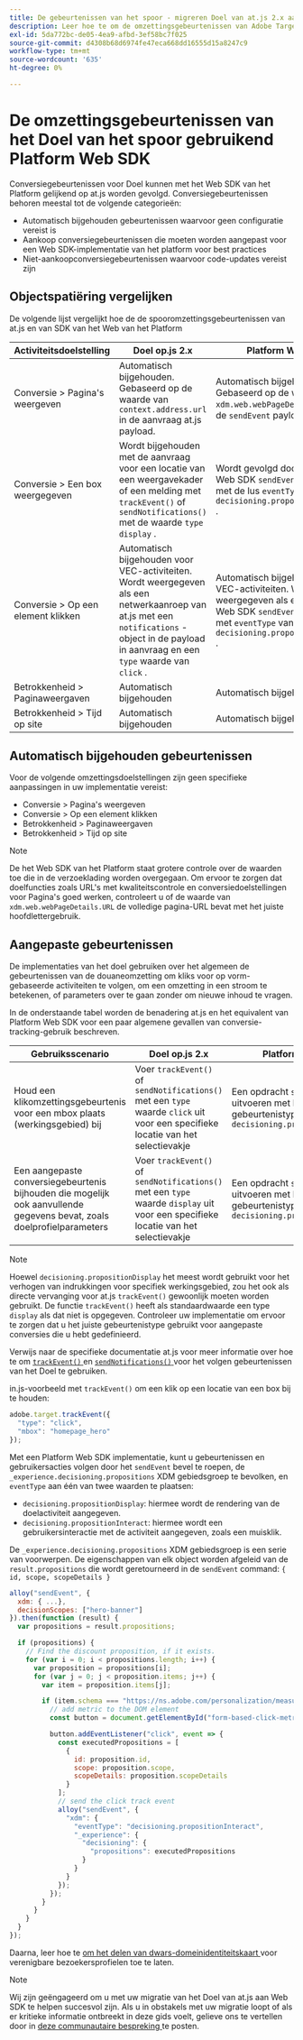 ```yaml
---
title: De gebeurtenissen van het spoor - migreren Doel van at.js 2.x aan Web SDK
description: Leer hoe te om de omzettingsgebeurtenissen van Adobe Target te volgen gebruikend het Web SDK van het Experience Platform.
exl-id: 5da772bc-de05-4ea9-afbd-3ef58bc7f025
source-git-commit: d4308b68d6974fe47eca668dd16555d15a8247c9
workflow-type: tm+mt
source-wordcount: '635'
ht-degree: 0%

---
```


# De omzettingsgebeurtenissen van het Doel van het spoor gebruikend Platform Web SDK

Conversiegebeurtenissen voor Doel kunnen met het Web SDK van het Platform gelijkend op at.js worden gevolgd. Conversiegebeurtenissen behoren meestal tot de volgende categorieën:

* Automatisch bijgehouden gebeurtenissen waarvoor geen configuratie vereist is
* Aankoop conversiegebeurtenissen die moeten worden aangepast voor een Web SDK-implementatie van het platform voor best practices
* Niet-aankoopconversiegebeurtenissen waarvoor code-updates vereist zijn

## Objectspatiëring vergelijken

De volgende lijst vergelijkt hoe de de spooromzettingsgebeurtenissen van at.js en van SDK van het Web van het Platform

| Activiteitsdoelstelling | Doel op.js 2.x | Platform Web SDK |
|---|---|---|
| Conversie > Pagina&#39;s weergeven | Automatisch bijgehouden. Gebaseerd op de waarde van `context.address.url` in de aanvraag at.js payload. | Automatisch bijgehouden. Gebaseerd op de waarde van `xdm.web.webPageDetails.URL` in de `sendEvent` payload |
| Conversie > Een box weergegeven | Wordt bijgehouden met de aanvraag voor een locatie van een weergavekader of een melding met `trackEvent()` of `sendNotifications()` met de waarde `type` `display` . | Wordt gevolgd door een Platform Web SDK `sendEvent` -aanroep met de lus `eventType` of `decisioning.propositionDisplay` . |
| Conversie > Op een element klikken | Automatisch bijgehouden voor VEC-activiteiten. Wordt weergegeven als een netwerkaanroep van at.js met een `notifications` -object in de payload in aanvraag en een `type` waarde van `click` . | Automatisch bijgehouden voor VEC-activiteiten. Wordt weergegeven als een Platform Web SDK `sendEvent` -aanroep met `eventType` van `decisioning.propositionInteract` . |
| Betrokkenheid > Paginaweergaven | Automatisch bijgehouden | Automatisch bijgehouden |
| Betrokkenheid > Tijd op site | Automatisch bijgehouden | Automatisch bijgehouden |

<!--
| Revenue > RPV, AOV, or Total Sales | Tracked based on the `orderTotal` parameter values for the specified mbox(es) | Tracked based on the `xdm.commerce.order.priceTotal` values. Its best to use the "any mbox" option in the goal setup. |
| Revenue > Orders | Tracked based on the unique `orderId` parameter values for the specified mbox(es) | Tracked based on the unique values for `xdm.commerce.order.purchaseID`. Its best to use the "any mbox" option in the goal setup. |
| Engagement > Custom Scoring | Tracked with the `mboxPageValue` parameter. Refer to the [dedicated documentation](https://experienceleague.adobe.com/docs/target/using/activities/success-metrics/capture-score.html?lang=nl-NL) for more details. | Tracked with `data.__adobe.target.mboxPageValue` in the `sendEvent` payload |
-->

## Automatisch bijgehouden gebeurtenissen

Voor de volgende omzettingsdoelstellingen zijn geen specifieke aanpassingen in uw implementatie vereist:

* Conversie > Pagina&#39;s weergeven
* Conversie > Op een element klikken
* Betrokkenheid > Paginaweergaven
* Betrokkenheid > Tijd op site

>[!NOTE]
>
>De het Web SDK van het Platform staat grotere controle over de waarden toe die in de verzoeklading worden overgegaan. Om ervoor te zorgen dat doelfuncties zoals URL&#39;s met kwaliteitscontrole en conversiedoelstellingen voor Pagina&#39;s goed werken, controleert u of de waarde van `xdm.web.webPageDetails.URL` de volledige pagina-URL bevat met het juiste hoofdlettergebruik.

<!--
## Purchase conversion events

The following conversion goals are based on the order details information passed in the Platform Web SDK `sendEvent` payload:

* Revenue > Revenue per Visit (RPV)
* Revenue > Average Order Value (AOV)
* Revenue > Total Sales
* Revenue > Orders

Target at.js implementations typically use an order confirmation mbox with the `trackEvent()` or `sendNotifications()` functions to pass the order ID, order total, and a list of product IDs purchased. These methods are specific to Target.

The Platform Web SDK is a shared library for all Adobe applications and you may have other applications such as Adobe Analytics to consider. Because of this shared nature, its best send a single order confirmation call using the appropriate commerce XDM field group.

For more information and an example, refer to the tutorial section about [sending purchase parameters to Target](send-parameters.md#purchase-parameters). 
-->

## Aangepaste gebeurtenissen

De implementaties van het doel gebruiken over het algemeen de gebeurtenissen van de douaneomzetting om kliks voor op vorm-gebaseerde activiteiten te volgen, om een omzetting in een stroom te betekenen, of parameters over te gaan zonder om nieuwe inhoud te vragen.

In de onderstaande tabel worden de benadering at.js en het equivalent van Platform Web SDK voor een paar algemene gevallen van conversie-tracking-gebruik beschreven.

| Gebruiksscenario | Doel op.js 2.x | Platform Web SDK |
|---|---|---|
| Houd een klikomzettingsgebeurtenis voor een mbox plaats (werkingsgebied) bij | Voer `trackEvent()` of `sendNotifications()` met een `type` waarde `click` uit voor een specifieke locatie van het selectievakje | Een opdracht `sendEvent` uitvoeren met het gebeurtenistype `decisioning.propositionInteract` |
| Een aangepaste conversiegebeurtenis bijhouden die mogelijk ook aanvullende gegevens bevat, zoals doelprofielparameters | Voer `trackEvent()` of `sendNotifications()` met een `type` waarde `display` uit voor een specifieke locatie van het selectievakje | Een opdracht `sendEvent` uitvoeren met het gebeurtenistype `decisioning.propositionDisplay` |

>[!NOTE]
>
>Hoewel `decisioning.propositionDisplay` het meest wordt gebruikt voor het verhogen van indrukkingen voor specifiek werkingsgebied, zou het ook als directe vervanging voor at.js `trackEvent()` gewoonlijk moeten worden gebruikt. De functie `trackEvent()` heeft als standaardwaarde een type `display` als dat niet is opgegeven. Controleer uw implementatie om ervoor te zorgen dat u het juiste gebeurtenistype gebruikt voor aangepaste conversies die u hebt gedefinieerd.

Verwijs naar de specifieke documentatie at.js voor meer informatie over hoe te om [`trackEvent()` ](https://developer.adobe.com/target/implement/client-side/atjs/atjs-functions/adobe-target-trackevent/) en [`sendNotifications()` ](https://developer.adobe.com/target/implement/client-side/atjs/atjs-functions/adobe-target-sendnotifications-atjs-21/) voor het volgen gebeurtenissen van het Doel te gebruiken.

in.js-voorbeeld met `trackEvent()` om een klik op een locatie van een box bij te houden:

```JavaScript
adobe.target.trackEvent({
  "type": "click",
  "mbox": "homepage_hero"
});
```

Met een Platform Web SDK implementatie, kunt u gebeurtenissen en gebruikersacties volgen door het `sendEvent` bevel te roepen, de `_experience.decisioning.propositions` XDM gebiedsgroep te bevolken, en `eventType` aan één van twee waarden te plaatsen:

* `decisioning.propositionDisplay`: hiermee wordt de rendering van de doelactiviteit aangegeven.
* `decisioning.propositionInteract`: hiermee wordt een gebruikersinteractie met de activiteit aangegeven, zoals een muisklik.

De `_experience.decisioning.propositions` XDM gebiedsgroep is een serie van voorwerpen. De eigenschappen van elk object worden afgeleid van de `result.propositions` die wordt geretourneerd in de `sendEvent` command: `{ id, scope, scopeDetails }`

```JavaScript
alloy("sendEvent", {
  xdm: { ...},
  decisionScopes: ["hero-banner"]
}).then(function (result) {
  var propositions = result.propositions;

  if (propositions) {
    // Find the discount proposition, if it exists.
    for (var i = 0; i < propositions.length; i++) {
      var proposition = propositions[i];
      for (var j = 0; j < proposition.items; j++) {
        var item = proposition.items[j];

        if (item.schema === "https://ns.adobe.com/personalization/measurement") {
          // add metric to the DOM element
          const button = document.getElementById("form-based-click-metric");

          button.addEventListener("click", event => {
            const executedPropositions = [
              {
                id: proposition.id,
                scope: proposition.scope,
                scopeDetails: proposition.scopeDetails
              }
            ];
            // send the click track event
            alloy("sendEvent", {
              "xdm": {
                "eventType": "decisioning.propositionInteract",
                "_experience": {
                  "decisioning": {
                    "propositions": executedPropositions
                  }
                }
              }
            });
          });
        }
      }
    }
  }
});
```

Daarna, leer hoe te [ om het delen van dwars-domeinidentiteitskaart ](cross-domain.md) voor verenigbare bezoekersprofielen toe te laten.

>[!NOTE]
>
>Wij zijn geëngageerd om u met uw migratie van het Doel van at.js aan Web SDK te helpen succesvol zijn. Als u in obstakels met uw migratie loopt of als er kritieke informatie ontbreekt in deze gids voelt, gelieve ons te vertellen door in [ deze communautaire bespreking ](https://experienceleaguecommunities.adobe.com/t5/adobe-experience-platform-data/tutorial-discussion-migrate-target-from-at-js-to-web-sdk/m-p/575587#M463) te posten.

